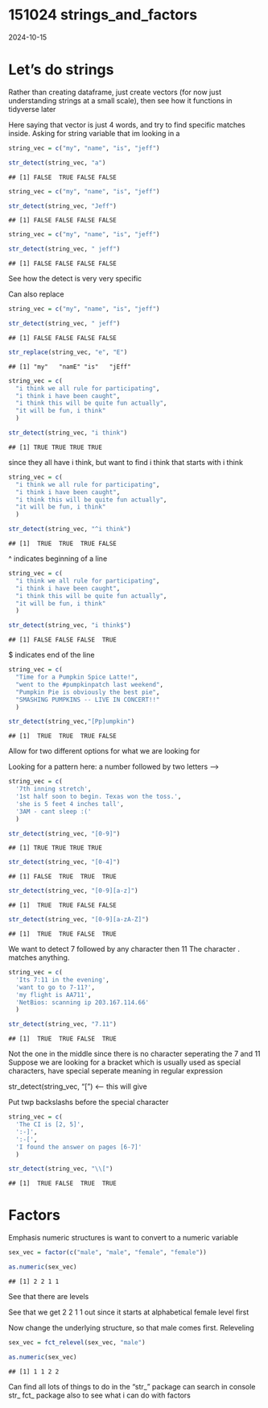 151024 strings_and_factors
================
2024-10-15

# Let’s do strings

Rather than creating dataframe, just create vectors (for now just
understanding strings at a small scale), then see how it functions in
tidyverse later

Here saying that vector is just 4 words, and try to find specific
matches inside. Asking for string variable that im looking in a

``` r
string_vec = c("my", "name", "is", "jeff")

str_detect(string_vec, "a")
```

    ## [1] FALSE  TRUE FALSE FALSE

``` r
string_vec = c("my", "name", "is", "jeff")

str_detect(string_vec, "Jeff")
```

    ## [1] FALSE FALSE FALSE FALSE

``` r
string_vec = c("my", "name", "is", "jeff")

str_detect(string_vec, " jeff")
```

    ## [1] FALSE FALSE FALSE FALSE

See how the detect is very very specific

Can also replace

``` r
string_vec = c("my", "name", "is", "jeff")

str_detect(string_vec, " jeff")
```

    ## [1] FALSE FALSE FALSE FALSE

``` r
str_replace(string_vec, "e", "E")
```

    ## [1] "my"   "namE" "is"   "jEff"

``` r
string_vec = c(
  "i think we all rule for participating",
  "i think i have been caught",
  "i think this will be quite fun actually",
  "it will be fun, i think"
  )

str_detect(string_vec, "i think")
```

    ## [1] TRUE TRUE TRUE TRUE

since they all have i think, but want to find i think that starts with i
think

``` r
string_vec = c(
  "i think we all rule for participating",
  "i think i have been caught",
  "i think this will be quite fun actually",
  "it will be fun, i think"
  )

str_detect(string_vec, "^i think")
```

    ## [1]  TRUE  TRUE  TRUE FALSE

^ indicates beginning of a line

``` r
string_vec = c(
  "i think we all rule for participating",
  "i think i have been caught",
  "i think this will be quite fun actually",
  "it will be fun, i think"
  )

str_detect(string_vec, "i think$")
```

    ## [1] FALSE FALSE FALSE  TRUE

\$ indicates end of the line

``` r
string_vec = c(
  "Time for a Pumpkin Spice Latte!",
  "went to the #pumpkinpatch last weekend",
  "Pumpkin Pie is obviously the best pie",
  "SMASHING PUMPKINS -- LIVE IN CONCERT!!"
  )

str_detect(string_vec,"[Pp]umpkin")
```

    ## [1]  TRUE  TRUE  TRUE FALSE

Allow for two different options for what we are looking for

Looking for a pattern here: a number followed by two letters –\>

``` r
string_vec = c(
  '7th inning stretch',
  '1st half soon to begin. Texas won the toss.',
  'she is 5 feet 4 inches tall',
  '3AM - cant sleep :('
  )

str_detect(string_vec, "[0-9]")
```

    ## [1] TRUE TRUE TRUE TRUE

``` r
str_detect(string_vec, "[0-4]")
```

    ## [1] FALSE  TRUE  TRUE  TRUE

``` r
str_detect(string_vec, "[0-9][a-z]")
```

    ## [1]  TRUE  TRUE FALSE FALSE

``` r
str_detect(string_vec, "[0-9][a-zA-Z]")
```

    ## [1]  TRUE  TRUE FALSE  TRUE

We want to detect 7 followed by any character then 11 The character .
matches anything.

``` r
string_vec = c(
  'Its 7:11 in the evening',
  'want to go to 7-11?',
  'my flight is AA711',
  'NetBios: scanning ip 203.167.114.66'
  )

str_detect(string_vec, "7.11")
```

    ## [1]  TRUE  TRUE FALSE  TRUE

Not the one in the middle since there is no character seperating the 7
and 11 Suppose we are looking for a bracket which is usually used as
special characters, have special seperate meaning in regular expression

str_detect(string_vec, “\[”) \<– this will give

Put twp backslashs before the special character

``` r
string_vec = c(
  'The CI is [2, 5]',
  ':-]',
  ':-[',
  'I found the answer on pages [6-7]'
  )

str_detect(string_vec, "\\[")
```

    ## [1]  TRUE FALSE  TRUE  TRUE

# Factors

Emphasis numeric structures is want to convert to a numeric variable

``` r
sex_vec = factor(c("male", "male", "female", "female"))

as.numeric(sex_vec)
```

    ## [1] 2 2 1 1

See that there are levels

See that we get 2 2 1 1 out since it starts at alphabetical female level
first

Now change the underlying structure, so that male comes first.
Releveling

``` r
sex_vec = fct_relevel(sex_vec, "male")

as.numeric(sex_vec)
```

    ## [1] 1 1 2 2

Can find all lots of things to do in the “str\_” package can search in
console str\_ fct\_ package also to see what i can do with factors
